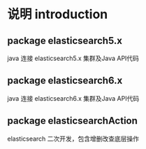 # 说明 introduction



## package  elasticsearch5.x
java 连接 elasticsearch5.x 集群及Java API代码

## package  elasticsearch6.x
java 连接 elasticsearch6.x 集群及Java API代码

## package  elasticsearchAction
elasticsearch 二次开发，包含增删改查底层操作
